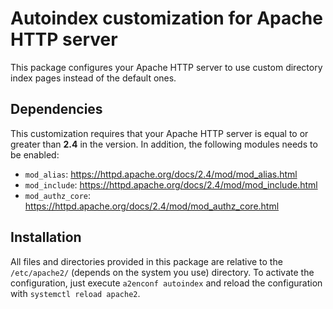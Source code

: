 # Autoindex customization for Apache HTTP server
This package configures your Apache HTTP server to use custom directory index pages instead of the default ones.

## Dependencies
This customization requires that your Apache HTTP server is equal to or greater than **2.4** in the version. In addition, the following modules needs to be enabled:

* `mod_alias`: <https://httpd.apache.org/docs/2.4/mod/mod_alias.html>
* `mod_include`: <https://httpd.apache.org/docs/2.4/mod/mod_include.html>
* `mod_authz_core`: <https://httpd.apache.org/docs/2.4/mod/mod_authz_core.html>

## Installation
All files and directories provided in this package are relative to the `/etc/apache2/` (depends on the system you use) directory. To activate the configuration, just execute `a2enconf autoindex` and reload the configuration with `systemctl reload apache2`.